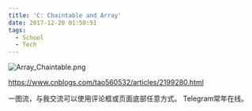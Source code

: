 ```yaml
---
title: 'C: Chaintable and Array'
date: 2017-12-20 01:59:51
tags:
  - School
  - Tech
---
```


![Array_Chaintable.png](https://i.loli.net/2017/12/20/5a39c48da6ba7.png)

https://www.cnblogs.com/tao560532/articles/2199280.html

一图流，与我交流可以使用评论框或页面底部任意方式。
Telegram常年在线。